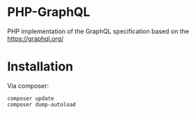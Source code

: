 # PHP-GraphQL
PHP implementation of the GraphQL specification based on the https://graphql.org/

# Installation
Via composer:
```composer
composer update
composer dump-autoload
```
